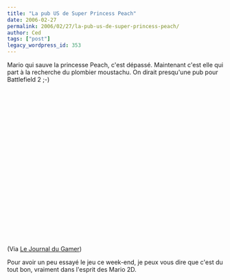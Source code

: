 ```yaml
---
title: "La pub US de Super Princess Peach"
date: 2006-02-27
permalink: 2006/02/27/la-pub-us-de-super-princess-peach/
author: Ced
tags: ["post"]
legacy_wordpress_id: 353
---
```


Mario qui sauve la princesse Peach, c'est dépassé. Maintenant c'est elle qui part à la recherche du plombier moustachu. On dirait presqu'une pub pour Battlefield 2 ;-)

<object width="425" height="350"><param name="movie" value="http://www.youtube.com/v/F-oiDmZqNf0"></param><param name="wmode" value="transparent"></param><embed src="http://www.youtube.com/v/F-oiDmZqNf0" type="application/x-shockwave-flash" width="425" height="350" wmode="transparent"></embed></object>

<!-- excerpt -->

(Via [Le Journal du Gamer](http://www.journaldugamer.com/index.php?2006/02/26/731-super-princess-peach-en-pub))

Pour avoir un peu essayé le jeu ce week-end, je peux vous dire que c'est du tout bon, vraiment dans l'esprit des Mario 2D.
